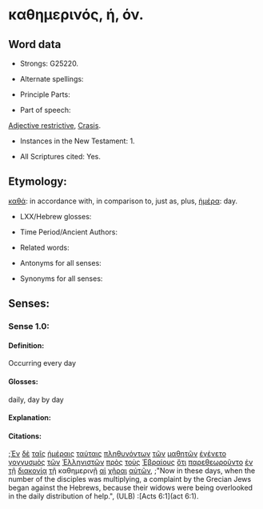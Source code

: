 # καθημερινός, ή,  όν.

<!-- Status: S3=Needs2ndReview -->
<!-- Lexica used for edits: BDAG, FFM, LN, A-S -->

## Word data

* Strongs: G25220.


* Alternate spellings:

* Principle Parts: 

* Part of speech: 

[Adjective restrictive](http://ugg.readthedocs.io/en/latest/adjective_restrictive.html),
[Crasis](http://ugg.readthedocs.io/en/latest/crasis.html).

* Instances in the New Testament: 1.

* All Scriptures cited: Yes.

## Etymology: 

[καθά](../G25050/01.md): in accordance with, in comparison to, just as, plus, [ἡμέρα](../G22500/01.md): day.

* LXX/Hebrew glosses: 

* Time Period/Ancient Authors: 

* Related words: 

* Antonyms for all senses:

* Synonyms for all senses: 

## Senses:

### Sense 1.0:

#### Definition: 

Occurring every day

#### Glosses:

daily, day by day

#### Explanation:

#### Citations:

;[Ἐν](../G17220/01.md) [δὲ](../G11610/01.md) [ταῖς](../G35880/01.md) [ἡμέραις](../G22500/01.md) [ταύταις](../G37780/01.md) [πληθυνόντων](../G41290/01.md) [τῶν](../G35880/01.md) [μαθητῶν](../G31010/01.md) [ἐγένετο](../G10960/01.md) [γογγυσμὸς](../G11120/01.md) [τῶν](../G35880/01.md) [Ἑλληνιστῶν](../G16750/01.md) [πρὸς](../G43140/01.md) [τοὺς](../G35880/01.md) [Ἑβραίους](../G14450/01.md) [ὅτι](../G37540/01.md) [παρεθεωροῦντο](../G38650/01.md) [ἐν](../G17220/01.md) [τῇ](../G35880/01.md) [διακονίᾳ](../G12480/01.md) [τῇ](../G35880/01.md) καθημερινῇ [αἱ](../G35880/01.md) [χῆραι](../G55030/01.md) [αὐτῶν](../G08460/01.md), 
;"Now in these days, when the number of the disciples was multiplying, a complaint by the Grecian Jews began against the Hebrews, because their widows were being overlooked in the daily distribution of help.",  (ULB)
:[Acts 6:1](act 6:1).
